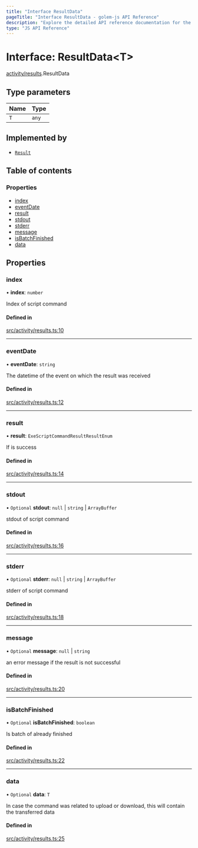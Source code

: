 ```yaml
---
title: "Interface ResultData"
pageTitle: "Interface ResultData - golem-js API Reference"
description: "Explore the detailed API reference documentation for the Interface ResultData within the golem-js SDK for the Golem Network."
type: "JS API Reference"
---
```

# Interface: ResultData\<T\>

[activity/results](../modules/activity_results).ResultData

## Type parameters

| Name | Type |
| :------ | :------ |
| `T` | `any` |

## Implemented by

- [`Result`](../classes/activity_results.Result)

## Table of contents

### Properties

- [index](activity_results.ResultData#index)
- [eventDate](activity_results.ResultData#eventdate)
- [result](activity_results.ResultData#result)
- [stdout](activity_results.ResultData#stdout)
- [stderr](activity_results.ResultData#stderr)
- [message](activity_results.ResultData#message)
- [isBatchFinished](activity_results.ResultData#isbatchfinished)
- [data](activity_results.ResultData#data)

## Properties

### index

• **index**: `number`

Index of script command

#### Defined in

[src/activity/results.ts:10](https://github.com/golemfactory/golem-js/blob/9137662/src/activity/results.ts#L10)

___

### eventDate

• **eventDate**: `string`

The datetime of the event on which the result was received

#### Defined in

[src/activity/results.ts:12](https://github.com/golemfactory/golem-js/blob/9137662/src/activity/results.ts#L12)

___

### result

• **result**: `ExeScriptCommandResultResultEnum`

If is success

#### Defined in

[src/activity/results.ts:14](https://github.com/golemfactory/golem-js/blob/9137662/src/activity/results.ts#L14)

___

### stdout

• `Optional` **stdout**: ``null`` \| `string` \| `ArrayBuffer`

stdout of script command

#### Defined in

[src/activity/results.ts:16](https://github.com/golemfactory/golem-js/blob/9137662/src/activity/results.ts#L16)

___

### stderr

• `Optional` **stderr**: ``null`` \| `string` \| `ArrayBuffer`

stderr of script command

#### Defined in

[src/activity/results.ts:18](https://github.com/golemfactory/golem-js/blob/9137662/src/activity/results.ts#L18)

___

### message

• `Optional` **message**: ``null`` \| `string`

an error message if the result is not successful

#### Defined in

[src/activity/results.ts:20](https://github.com/golemfactory/golem-js/blob/9137662/src/activity/results.ts#L20)

___

### isBatchFinished

• `Optional` **isBatchFinished**: `boolean`

Is batch of already finished

#### Defined in

[src/activity/results.ts:22](https://github.com/golemfactory/golem-js/blob/9137662/src/activity/results.ts#L22)

___

### data

• `Optional` **data**: `T`

In case the command was related to upload or download, this will contain the transferred data

#### Defined in

[src/activity/results.ts:25](https://github.com/golemfactory/golem-js/blob/9137662/src/activity/results.ts#L25)
